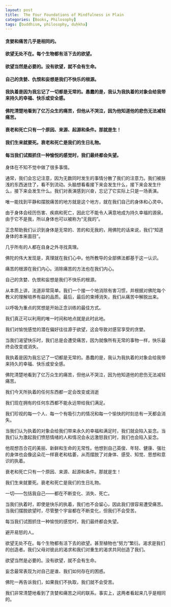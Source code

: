 ```yaml
---
layout: post
title:  The Four Foundations of Mindfulness in Plain 
categories: [Books, Philosophy]
tags: [buddhism, philosophy, duḥkha]
---
```

#### 贪婪和痛苦几乎是相同的。
#### 欲望无处不在。每个生物都有活下去的欲望。
#### 欲望当然是必要的。没有欲望，就不会有生命。
#### 自己的贪婪、仇恨和妄想是我们不快乐的根源。
#### 我执着是因为我忘记了一切都是无常的。愚蠢的是，我认为我执着的对象会给我带来持久的幸福、快乐或安全感。
#### 佛陀清楚地看到了亿万众生的痛苦，但他从不哭泣，因为他知道他的悲伤无法减轻痛苦。
#### 衰老和死亡只有一个原因、来源、起源和条件。那就是生！
#### 我们生来就要死。衰老和死亡是我们的生日礼物。
#### 每当我们试图抓住一种愉悦的感觉时，我们最终都会失望。
<!-- more -->
身体在不知不觉中做了很多事情。

通常，我们会忘记注意，因为无数同时发生的事情分散了我们的注意力。我们被肤浅的东西迷住了，看不到流动。头脑想看看接下来会发生什么，接下来会发生什么，接下来会发生什么。我们对表演感到兴奋，忘记了它实际上只是一场表演。

唯一能找到平静和摆脱痛苦的地方就是这个地方，就在我们自己的身体和心灵中。

由于身体会经历伤害、疾病和死亡，因此它不能令人满意地成为持久幸福的源泉。由于它不是我，所以身体也可以被称为“无我的”。

正念帮助我们认识到身体是无常的、苦的和无我的，用佛陀的话来说，我们“知道身体的本来面目”。

几乎所有的人都在自身之外寻找真理。

佛陀的伟大发现是，真理就在我们心中。他所教导的全部佛法都基于这一认识。

痛苦的根源在我们内心。消除痛苦的方法也在我们内心。

自己的贪婪、仇恨和妄想是我们不快乐的根源。

从本质上讲，法道非常简单。我们一个接一个地消除有害习惯，并根据对佛陀每个教义的理解培养有益的品质。最后，最后的束缚消失，我们从痛苦中解脱出来。

以呼吸为重点的冥想是开始正念训练的最佳方式。

我们真正可以利用的唯一时间和地点就是此时此地。

我们对愉悦感觉的潜在偏好往往源于欲望，这会导致对感官享受的贪婪。

当我们渴望快乐时，我们总是会遭受痛苦，因为就像所有无常的事物一样，快乐最终会改变或消失。

我执着是因为我忘记了一切都是无常的。愚蠢的是，我认为我执着的对象会给我带来持久的幸福、快乐或安全感。

佛陀清楚地看到了亿万众生的痛苦，但他从不哭泣，因为他知道他的悲伤无法减轻痛苦。

我们今天所执着的任何东西都一定会改变或消逝

我们现在拥有的任何东西都不能永远带给我们满足。

我们珍视的每一个人、每一个有吸引力的情况和每一个愉快的时刻总有一天都会消失。

当我们认为执着的对象会给我们带来永久的幸福和满足时，我们就会陷入妄念。当我们认为激起我们愤怒情绪的人和情况会永远激怒我们时，我们也会陷入妄念。

他观想百合花的美丽、新鲜和生命的无常性。他想到自己英俊、年轻、健康、强壮的身体也会像这朵花一样衰老和枯萎，从而摆脱了对身体、感受、知觉、思想和意识的执着。

衰老和死亡只有一个原因、来源、起源和条件。那就是生！

我们生来就要死。衰老和死亡是我们的生日礼物。

一切——包括我自己——都在不断变化、消失、死亡。

当我们执着时，即使是快乐的执着，我们也不会留心，因此我们很容易遭受痛苦。当我们摆脱欲望时，尽管整个宇宙都在不断变化，但我们不会受苦。

每当我们试图抓住一种愉悦的感觉时，我们最终都会失望。

避开易怒的人。

欲望无处不在。每个生物都有活下去的欲望。甚至植物也“努力”繁衍。渴求是我们的创造者。我们父母对彼此的渴求和我们对重生的渴求共同创造了我们。

欲望当然是必要的。没有欲望，就不会有生命。

妄念最常表现为对自己是谁、我们如何存在的困惑。

佛陀一再告诉我们，如果我们不执取，我们就不会受苦。

我们非常清楚地看到了贪婪和痛苦之间的联系。事实上，这两者看起来几乎是相同的。

